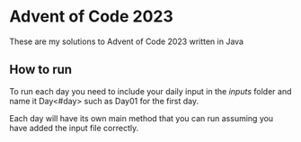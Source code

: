 # Advent of Code 2023
These are my solutions to Advent of Code 2023 written in Java
## How to run
To run each day you need to include your daily input in the *inputs* folder and name it Day<#day> such as Day01 for the first day.

Each day will have its own main method that you can run assuming you have added the input file correctly.

